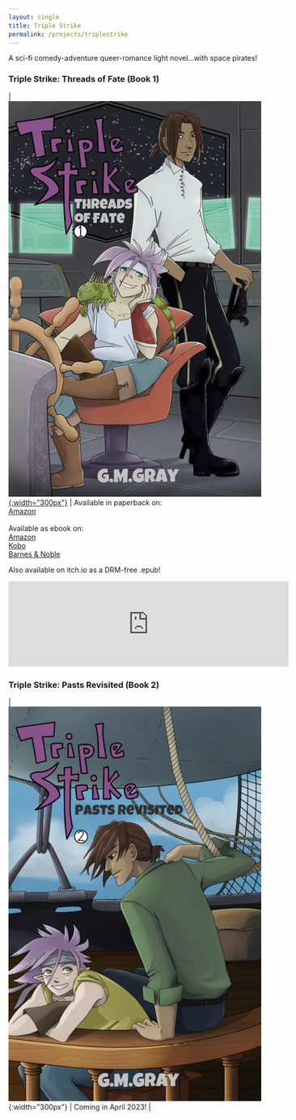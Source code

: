 ```yaml
---
layout: single
title: Triple Strike
permalink: /projects/triplestrike
---
```


 A sci-fi comedy-adventure queer-romance light novel...with space pirates! 

### Triple Strike: Threads of Fate (Book 1)

| [![Triple Strike: Threads of Fate ](/images/triplestrike/book1_cover.png "Triple Strike: Threads of Fate"){:width="300px"}](/images/triplestrike/book1_cover.png) | Available in paperback on: <br> [Amazon](https://www.amazon.com/Triple-Strike-Threads-G-M-Gray/dp/B0BW2JDF72/) <br><br> Available as ebook on: <br> [Amazon](https://www.amazon.com/Triple-Strike-Threads-G-M-Gray-ebook/dp/B0BW69YFGR/) <br> [Kobo](https://www.kobo.com/us/en/ebook/triple-strike-threads-of-fate) <br> [Barnes & Noble](https://www.barnesandnoble.com/w/triple-strike-g-m-gray/1141621257) <br>

Also available on itch.io as a DRM-free .epub!
<iframe frameborder="0" src="https://itch.io/embed/1783516?linkback=true&amp;border_width=2&amp;link_color=8A528A" width="554" height="169"><a href="https://akula-games.itch.io/triple-strike-threads-of-fate">Triple Strike: Threads of Fate by Akula Games</a></iframe> 

### Triple Strike: Pasts Revisited (Book 2)

| ![Triple Strike: Pasts Revisited ](/images/triplestrike/book2_cover.png "Triple Strike: Pasts Revisisted"){:width="300px"} | Coming in April 2023! |